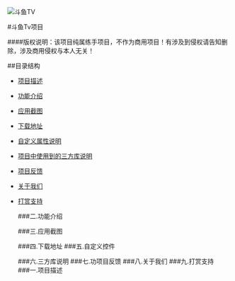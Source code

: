 
![斗鱼TV](https://staticlive.douyucdn.cn/upload/signs/201610291926483131.png)
 
#斗鱼Tv项目

####版权说明：该项目纯属练手项目，不作为商用项目！有涉及到侵权请告知删除，涉及商用侵权与本人无关！

##目录结构
* [项目描述](#dex)
* [功能介绍](#功能介绍)
* [应用截图](#应用截图)
* [下载地址](#下载地址)
* [自定义属性说明](#自定义属性说明)
* [项目中使用到的三方库说明](#项目中使用到的三方库说明)
* [项目反馈](#项目反馈)
* [关于我们](#关于我们)
* [打赏支持](#打赏支持)


  
  ###二.功能介绍
  
  ###三.应用截图
  
  ###四.下载地址
  ###五.自定义控件
  
   ###六.三方库说明
   ###七.功项目反馈
   ###八.关于我们
   ###九.打赏支持  
    <span id="dex"> 
  ###一.项目描述</span>        
